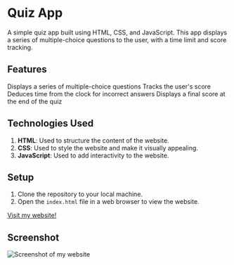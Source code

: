 
# Quiz App

A simple quiz app built using HTML, CSS, and JavaScript. This app displays a series of multiple-choice questions to the user, with a time limit and score tracking.

## Features

Displays a series of multiple-choice questions
Tracks the user's score
Deduces time from the clock for incorrect answers
Displays a final score at the end of the quiz


## Technologies Used

1. **HTML**: Used to structure the content of the website.
2. **CSS**: Used to style the website and make it visually appealing.
3.  **JavaScript**: Used to add interactivity to the website.

## Setup

1. Clone the repository to your local machine.
2. Open the `index.html` file in a web browser to view the website.

[Visit my website!](https://codequizapp.netlify.app)

## Screenshot
![Screenshot of my website](/PortfolioScreenshot.png)


